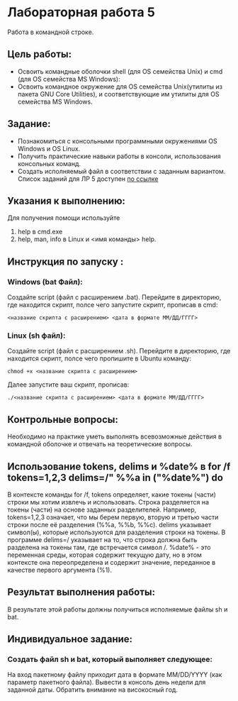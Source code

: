 # Лабораторная работа 5 
Работа в командной строке.

## Цель работы:  
* Освоить командные оболочки shell (для OS семейства Unix) и cmd (для OS семейства MS Windows):
* Освоить командное окружение для OS семейства Unix(утилиты из пакета GNU Core Utilities), и соответствующие им утилиты для OS семейства MS Windows.  

## Задание:
* Познакомиться с консольными программными окружениями OS Windows и OS Linux.
* Получить практические навыки работы в консоли, использования консольных команд.
* Создать исполняемый файл в соответствии с заданным вариантом. Список заданий для ЛР 5 доступен [по ссылке](https://docs.google.com/document/d/1jQIRngcwNa9yVtQns-ID8a5rRZHwlNSgp8OFaTEHMHc/edit?usp=drive_link)

## Указания к выполнению:  
Для получения помощи используйте
1. help в cmd.exe
2. help, man, info в Linux и <имя команды> ­­help.

## Инструкция по запуску :
### Windows (bat Файл):
Создайте script (файл с расширением .bat).
Перейдите в директорию, где находится скрипт, полсе чего запустите скрипт, прописав в cmd:
```
<название скрипта с расширением> <дата в формате ММ/ДД/ГГГГ>
```
### Linux (sh файл):
Создайте script (файл с расширением .sh).
Перейдите в директорию, где находится скрипт, полсе чего пропишите в Ubuntu команду:
```
chmod +x <название скрипта с расширением>
```
Далее запустите ваш скрипт, прописав: 
```
./<название скрипта с расширением> <дата в формате ММ/ДД/ГГГГ>
```
## Контрольные вопросы:  
Необходимо на практике уметь выполнять всевозможные действия в командной оболочке и отвечать на теоретические вопросы.

## Использование tokens, delims и %date% в for /f tokens=1,2,3 delims=/" %%a in ("%date%") do
В контексте команды for /f, tokens определяет, какие токены (части) строки мы хотим извлечь и использовать. Строка разделяется на токены (части) на основе заданных разделителей. Например, tokens=1,2,3 означает, что мы берем первую, вторую и третью части строки после её разделения (%%a, %%b, %%c).
delims указывает символ(ы), которые используются для разделения строки на токены. В программе delims=/ указывает на то, что строка должна быть разделена на токены там, где встречается символ /. 
%date% - это переменная среды, которая содержит текущую дату, но в этом контексте она переопределена и содержит значение, переданное в качестве первого аргумента (%1).

## Результат выполнения работы:
В результате этой работы должны получиться исполняемые файлы sh и bat.

## Индивидуальное задание:
### Создать файл sh и bat, который выполняет следующее: 
На вход пакетному файлу приходит дата в формате MM/DD/YYYY (как параметр пакетного файла). Вывести в консоль день недели для заданной даты. Обратить внимание на високосный год.


